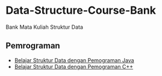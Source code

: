 # Data-Structure-Course-Bank
Bank Mata Kuliah Struktur Data 

## Pemrograman
<ul>
  <li><a href="https://github.com/Muhammad-Ikhwan-Fathulloh/Data-Structure-Course-Bank/tree/main/Java%20Programming">Belajar Struktur Data dengan Pemograman Java</a></li>
  <li><a href="https://github.com/Muhammad-Ikhwan-Fathulloh/Data-Structure-Course-Bank/tree/main/C%2B%2B%20Programming">Belajar Struktur Data dengan Pemograman C++</a></li>
</ul>
